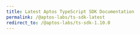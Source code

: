 ```yaml
---
title: Latest Aptos TypeScript SDK Documentation
permalink: /@aptos-labs/ts-sdk-latest
redirect_to: /@aptos-labs/ts-sdk-1.10.0
---
```

